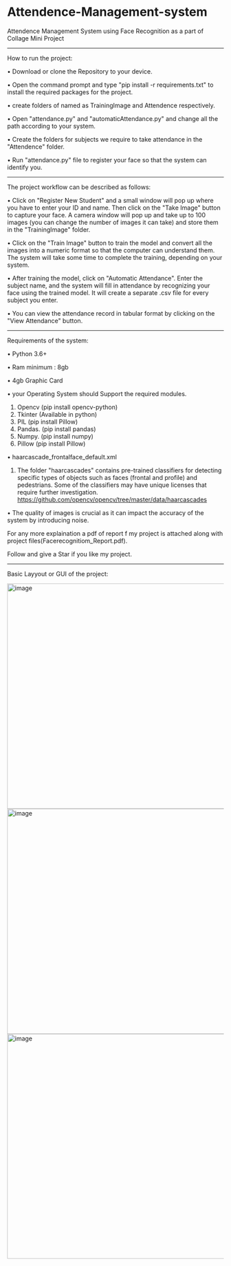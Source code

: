 # Attendence-Management-system
Attendence Management System using Face Recognition as a part of Collage Mini Project
***********************************************************************************
How to run the project:

•	Download or clone the Repository to your device.

•	Open the command prompt and type "pip install -r requirements.txt" to install the required packages for the project.

•	create folders of named as TrainingImage and Attendence respectively.

•	Open "attendance.py" and "automaticAttendance.py" and change all the path according to your system.

•	Create the folders for subjects we require to take attendance in the "Attendence" folder.

•	Run "attendance.py" file to register your face so that the system can identify you. 

 **************************************************************************************
The project workflow can be described as follows:

•	Click on "Register New Student" and a small window will pop up where you have to enter your ID and name. Then click on the "Take Image" button to capture your face. A camera window will pop up and take up to 100 images (you can change the number of images it can take) and store them in the "TrainingImage" folder.

•	Click on the "Train Image" button to train the model and convert all the images into a numeric format so that the computer can understand them. The system will take some time to complete the training, depending on your system.

•	After training the model, click on "Automatic Attendance". Enter the subject name, and the system will fill in attendance by recognizing your face using the trained model. It will create a separate .csv file for every subject you enter.

•	You can view the attendance record in tabular format by clicking on the "View Attendance" button.

************************************************************************************
Requirements of the system:

•	Python 3.6+

•	Ram minimum : 8gb

•	4gb Graphic Card

•	your Operating System should Support the required modules.

1.	Opencv	(pip install opencv-python)
2.	Tkinter	(Available in python)
3.	PIL 	          (pip install Pillow)
4.	Pandas.      (pip install pandas)
5.	Numpy.      (pip install numpy)
6.	Pillow         (pip install Pillow)

•	haarcascade_frontalface_default.xml
1.	The folder "haarcascades" contains pre-trained classifiers for detecting specific types of objects such as faces (frontal and profile) and pedestrians. Some of the classifiers may have unique licenses that require further investigation.
            https://github.com/opencv/opencv/tree/master/data/haarcascades

•	The quality of images is crucial as it can impact the accuracy of the system by introducing noise.


For any more explaination a pdf of report f my project is attached along with project files(Facerecognitiom_Report.pdf).

Follow and give a Star if you like my project.
*************************************************************************************** 

Basic Layyout or GUI of the project:

<img width="524" alt="image" src="https://user-images.githubusercontent.com/76565982/235320755-90fdb8de-ad67-4de0-af16-941f67837c90.png">

<img width="524" alt="image" src="https://user-images.githubusercontent.com/76565982/235320784-583f51d3-4c05-4aeb-998f-c141867335c9.png">

<img width="523" alt="image" src="https://user-images.githubusercontent.com/76565982/235320807-9f31f8a3-67d5-4220-b13e-9a16527ae365.png">





